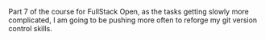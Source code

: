 Part 7 of the course for FullStack Open, as the tasks getting slowly more complicated, I am going to be pushing more often to reforge my git version control skills.
